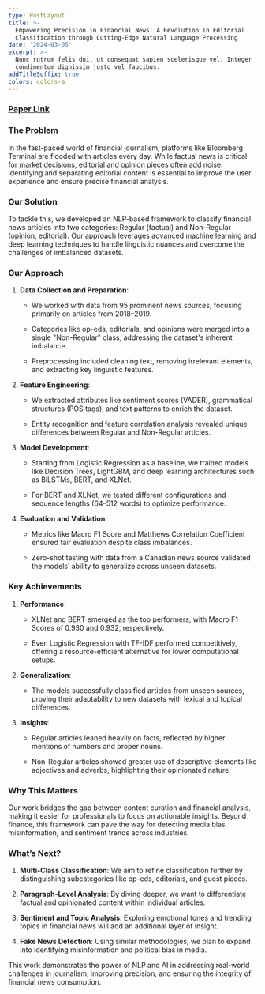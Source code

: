 ```yaml
---
type: PostLayout
title: >-
  Empowering Precision in Financial News: A Revolution in Editorial
  Classification through Cutting-Edge Natural Language Processing
date: '2024-03-05'
excerpt: >-
  Nunc rutrum felis dui, ut consequat sapien scelerisque vel. Integer
  condimentum dignissim justo vel faucibus.
addTitleSuffix: true
colors: colors-a
---
```

### [**Paper Link**](https://dl.acm.org/doi/10.1145/3639233.3639343)

### **The Problem**

In the fast-paced world of financial journalism, platforms like Bloomberg Terminal are flooded with articles every day. While factual news is critical for market decisions, editorial and opinion pieces often add noise. Identifying and separating editorial content is essential to improve the user experience and ensure precise financial analysis.



### **Our Solution**

To tackle this, we developed an NLP-based framework to classify financial news articles into two categories: Regular (factual) and Non-Regular (opinion, editorial). Our approach leverages advanced machine learning and deep learning techniques to handle linguistic nuances and overcome the challenges of imbalanced datasets.



### **Our Approach**

1.  **Data Collection and Preparation**:

    *   We worked with data from 95 prominent news sources, focusing primarily on articles from 2018–2019.

    *   Categories like op-eds, editorials, and opinions were merged into a single "Non-Regular" class, addressing the dataset's inherent imbalance.

    *   Preprocessing included cleaning text, removing irrelevant elements, and extracting key linguistic features.

2.  **Feature Engineering**:

    *   We extracted attributes like sentiment scores (VADER), grammatical structures (POS tags), and text patterns to enrich the dataset.

    *   Entity recognition and feature correlation analysis revealed unique differences between Regular and Non-Regular articles.

3.  **Model Development**:

    *   Starting from Logistic Regression as a baseline, we trained models like Decision Trees, LightGBM, and deep learning architectures such as BiLSTMs, BERT, and XLNet.

    *   For BERT and XLNet, we tested different configurations and sequence lengths (64–512 words) to optimize performance.

4.  **Evaluation and Validation**:

    *   Metrics like Macro F1 Score and Matthews Correlation Coefficient ensured fair evaluation despite class imbalances.

    *   Zero-shot testing with data from a Canadian news source validated the models’ ability to generalize across unseen datasets.



### **Key Achievements**

1.  **Performance**:

    *   XLNet and BERT emerged as the top performers, with Macro F1 Scores of 0.930 and 0.932, respectively.

    *   Even Logistic Regression with TF-IDF performed competitively, offering a resource-efficient alternative for lower computational setups.

2.  **Generalization**:

    *   The models successfully classified articles from unseen sources, proving their adaptability to new datasets with lexical and topical differences.

3.  **Insights**:

    *   Regular articles leaned heavily on facts, reflected by higher mentions of numbers and proper nouns.

    *   Non-Regular articles showed greater use of descriptive elements like adjectives and adverbs, highlighting their opinionated nature.



### **Why This Matters**

Our work bridges the gap between content curation and financial analysis, making it easier for professionals to focus on actionable insights. Beyond finance, this framework can pave the way for detecting media bias, misinformation, and sentiment trends across industries.



### **What’s Next?**

1.  **Multi-Class Classification**:
    We aim to refine classification further by distinguishing subcategories like op-eds, editorials, and guest pieces.

2.  **Paragraph-Level Analysis**:
    By diving deeper, we want to differentiate factual and opinionated content within individual articles.

3.  **Sentiment and Topic Analysis**:
    Exploring emotional tones and trending topics in financial news will add an additional layer of insight.

4.  **Fake News Detection**:
    Using similar methodologies, we plan to expand into identifying misinformation and political bias in media.



This work demonstrates the power of NLP and AI in addressing real-world challenges in journalism, improving precision, and ensuring the integrity of financial news consumption.

